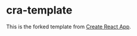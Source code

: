 # cra-template

This is the forked template from [Create React App](https://github.com/facebook/create-react-app).
